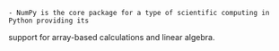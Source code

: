 	

	- NumPy is the core package for a type of scientific computing in Python providing its 
support for array-based calculations and linear algebra.


